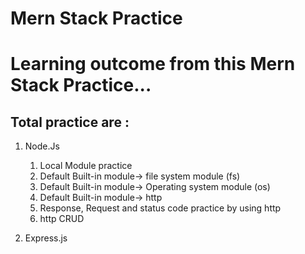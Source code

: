 # Mern Stack Practice

# Learning outcome from this Mern Stack Practice...

## Total practice are :

1. Node.Js
    1. Local Module practice
    2. Default Built-in module-> file system module (fs)
    3. Default Built-in module-> Operating system module (os)
    4. Default Built-in module-> http
    5. Response, Request and status code practice by using http
    6. http CRUD
    
2. Express.js